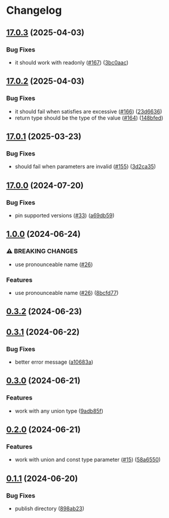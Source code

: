 # Changelog

## [17.0.3](https://github.com/soc221b/ngx-exhaustive-check/compare/17.0.2...v17.0.3) (2025-04-03)


### Bug Fixes

* it should work with readonly ([#167](https://github.com/soc221b/ngx-exhaustive-check/issues/167)) ([3bc0aac](https://github.com/soc221b/ngx-exhaustive-check/commit/3bc0aacc5872e49bd5f65d77408288e827fe60ae))

## [17.0.2](https://github.com/soc221b/ngx-exhaustive-check/compare/17.0.1...v17.0.2) (2025-04-03)


### Bug Fixes

* it should fail when satisfies are excessive ([#166](https://github.com/soc221b/ngx-exhaustive-check/issues/166)) ([23d6636](https://github.com/soc221b/ngx-exhaustive-check/commit/c614fc192941326837ce3aae2efb4ca044e11eb5))
* return type should be the type of the value ([#164](https://github.com/soc221b/ngx-exhaustive-check/issues/164)) ([148bfed](https://github.com/soc221b/ngx-exhaustive-check/commit/c53e6c4f4137420cc6b26658fa948bb55c06e5ea))

## [17.0.1](https://github.com/soc221b/ngx-exhaustive-check/compare/17.0.0...v17.0.1) (2025-03-23)


### Bug Fixes

* should fail when parameters are invalid ([#155](https://github.com/soc221b/ngx-exhaustive-check/issues/155)) ([3d2ca35](https://github.com/soc221b/ngx-exhaustive-check/commit/3d2ca355b3d0725f3eddee8699f3d1072465d2f1))

## [17.0.0](https://github.com/soc221b/ngx-exhaustive-check/compare/1.0.0...v17.0.0) (2024-07-20)


### Bug Fixes

* pin supported versions ([#33](https://github.com/soc221b/ngx-exhaustive-check/issues/33)) ([a69db59](https://github.com/soc221b/ngx-exhaustive-check/commit/a69db59c2031a5f326410548351259bdcc7b908f))

## [1.0.0](https://github.com/soc221b/ngx-exhaustive-check/compare/0.3.2...v1.0.0) (2024-06-24)


### ⚠ BREAKING CHANGES

* use pronounceable name ([#26](https://github.com/soc221b/ngx-exhaustive-check/issues/26))

### Features

* use pronounceable name ([#26](https://github.com/soc221b/ngx-exhaustive-check/issues/26)) ([8bcfd77](https://github.com/soc221b/ngx-exhaustive-check/commit/8bcfd77538057240d1259f8770ed15c752d93631))

## [0.3.2](https://github.com/soc221b/ngx-exhaustive-check/compare/0.3.1...v0.3.2) (2024-06-23)

## [0.3.1](https://github.com/soc221b/ngx-exhaustive-check/compare/0.3.0...v0.3.1) (2024-06-22)


### Bug Fixes

* better error message ([a10683a](https://github.com/soc221b/ngx-exhaustive-check/commit/a10683aa842585b88e8289ba1401e9f8924cdada))

## [0.3.0](https://github.com/soc221b/ngx-exhaustive-check/compare/0.2.1...v0.3.0) (2024-06-21)


### Features

* work with any union type ([9adb85f](https://github.com/soc221b/ngx-exhaustive-check/commit/9adb85f46db4787a356999365d6ca09a1b084037))

## [0.2.0](https://github.com/soc221b/ngx-exhaustive-check/compare/0.1.1...v0.2.0) (2024-06-21)


### Features

* work with union and const type parameter ([#15](https://github.com/soc221b/ngx-exhaustive-check/issues/15)) ([58a6550](https://github.com/soc221b/ngx-exhaustive-check/commit/58a655052f24e429ce749e1e74a66ae497b2a4e5))

## [0.1.1](https://github.com/soc221b/ngx-exhaustive-check/compare/0.1.0...v0.1.1) (2024-06-20)


### Bug Fixes

* publish directory ([898ab23](https://github.com/soc221b/ngx-exhaustive-check/commit/898ab2319bc92674a16873a3ee21fa5ca2004346))
